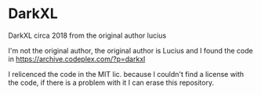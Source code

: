 # DarkXL
DarkXL circa 2018 from the original author lucius

I'm not the original author, the original author is Lucius
and I found the code in https://archive.codeplex.com/?p=darkxl

I relicenced the code in the MIT lic. because I couldn't find a license with the code, if there is a problem with it I can erase this repository.

